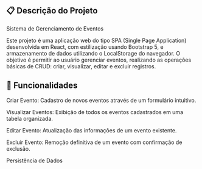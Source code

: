 ## 📋 Descrição do Projeto
Sistema de Gerenciamento de Eventos

Este projeto é uma aplicação web do tipo SPA (Single Page Application) desenvolvida em React, com estilização usando Bootstrap 5, e armazenamento de dados utilizando o LocalStorage do navegador.
O objetivo é permitir ao usuário gerenciar eventos, realizando as operações básicas de CRUD: criar, visualizar, editar e excluir registros.

## 🚀 Funcionalidades
Criar Evento: Cadastro de novos eventos através de um formulário intuitivo.

Visualizar Eventos: Exibição de todos os eventos cadastrados em uma tabela organizada.

Editar Evento: Atualização das informações de um evento existente.

Excluir Evento: Remoção definitiva de um evento com confirmação de exclusão.

Persistência de Dados
